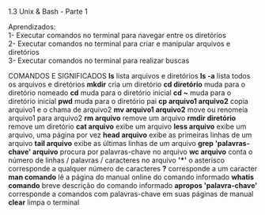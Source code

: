 1.3 Unix & Bash - Parte 1

Aprendizados:<br>
1- Executar comandos no terminal para navegar entre os diretórios<br>
2- Executar comandos no terminal para criar e manipular arquivos e diretórios<br>
3- Executar comandos no terminal para realizar buscas<br>

COMANDOS E SIGNIFICADOS
**ls** lista arquivos e diretórios
**ls -a** lista todos os arquivos e diretórios
**mkdir** cria um diretório
**cd diretório** muda para o diretório nomeado
**cd** muda para o diretório inicial
**cd ~** muda para o diretório inicial
**pwd** muda para o diretório pai
**cp arquivo1 arquivo2** copia arquivo1 e o chama de arquivo2
**mv arquivo1 arquivo2** move ou renomeia arquivo1 para arquivo2
**rm arquivo** remove um arquivo
**rmdir diretório** remove um diretório
**cat arquivo** exibe um arquivo
**less arquivo** exibe um arquivo, uma página por vez
**head arquivo** exibe as primeiras linhas de um arquivo
**tail arquivo** exibe as últimas linhas de um arquivo
**grep 'palavras-chave' arquivo** procura por palavras-chave no arquivo
**wc arquivo** conta o número de linhas / palavras / caracteres no arquivo
**'*'** o asterisco corresponde a qualquer número de caracteres 
**?** corresponde a um caracter
**man comando** lê a página do manual online do comando informado
**whatis comando** breve descrição do comando informado
**apropos 'palavra-chave'** corresponde a comandos com palavras-chave em suas páginas de manual
**clear** limpa o terminal
